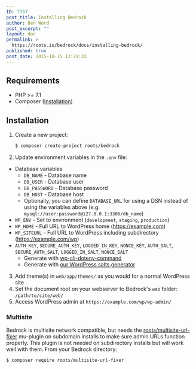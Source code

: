 ```yaml
---
ID: 7767
post_title: Installing Bedrock
author: Ben Word
post_excerpt: ""
layout: doc
permalink: >
  https://roots.io/bedrock/docs/installing-bedrock/
published: true
post_date: 2015-10-15 12:29:33
---
```

## Requirements

* PHP >= 7.1
* Composer ([Installation](https://getcomposer.org/doc/00-intro.md#installation-linux-unix-macos))

## Installation

1. Create a new project: 
    ```sh
    $ composer create-project roots/bedrock
    ```
2. Update environment variables in the `.env` file:
  * Database variables
    * `DB_NAME` - Database name
    * `DB_USER` - Database user
    * `DB_PASSWORD` - Database password
    * `DB_HOST` - Database host
    * Optionally, you can define `DATABASE_URL` for using a DSN instead of using the variables above (e.g. `mysql://user:password@127.0.0.1:3306/db_name`)
  * `WP_ENV` - Set to environment (`development`, `staging`, `production`)
  * `WP_HOME` - Full URL to WordPress home (https://example.com)
  * `WP_SITEURL` - Full URL to WordPress including subdirectory (https://example.com/wp)
  * `AUTH_KEY`, `SECURE_AUTH_KEY`, `LOGGED_IN_KEY`, `NONCE_KEY`, `AUTH_SALT`, `SECURE_AUTH_SALT`, `LOGGED_IN_SALT`, `NONCE_SALT`
    * Generate with [wp-cli-dotenv-command](https://github.com/aaemnnosttv/wp-cli-dotenv-command)
    * Generate with [our WordPress salts generator](https://roots.io/salts.html)
3. Add theme(s) in `web/app/themes/` as you would for a normal WordPress site
4. Set the document root on your webserver to Bedrock's `web` folder: `/path/to/site/web/` 
5. Access WordPress admin at `https://example.com/wp/wp-admin/`

### Multisite

Bedrock is multisite network compatible, but needs the [roots/multisite-url-fixer](https://github.com/roots/multisite-url-fixer) mu-plugin on subdomain installs to make sure admin URLs function properly. This plugin is not _needed_ on subdirectory installs but will work well with them. From your Bedrock directory: 

```sh
$ composer require roots/multisite-url-fixer
```
